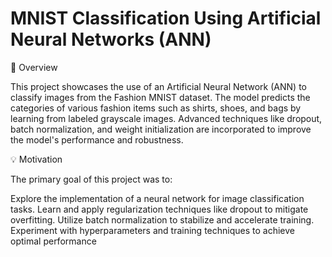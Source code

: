 # MNIST Classification Using Artificial Neural Networks (ANN)
📖 Overview

This project showcases the use of an Artificial Neural Network (ANN) to classify images from the Fashion MNIST dataset. The model predicts the categories of various fashion items such as shirts, shoes, and bags by learning from labeled grayscale images. Advanced techniques like dropout, batch normalization, and weight initialization are incorporated to improve the model's performance and robustness.

💡 Motivation

The primary goal of this project was to:

Explore the implementation of a neural network for image classification tasks.
Learn and apply regularization techniques like dropout to mitigate overfitting.
Utilize batch normalization to stabilize and accelerate training.
Experiment with hyperparameters and training techniques to achieve optimal performance
